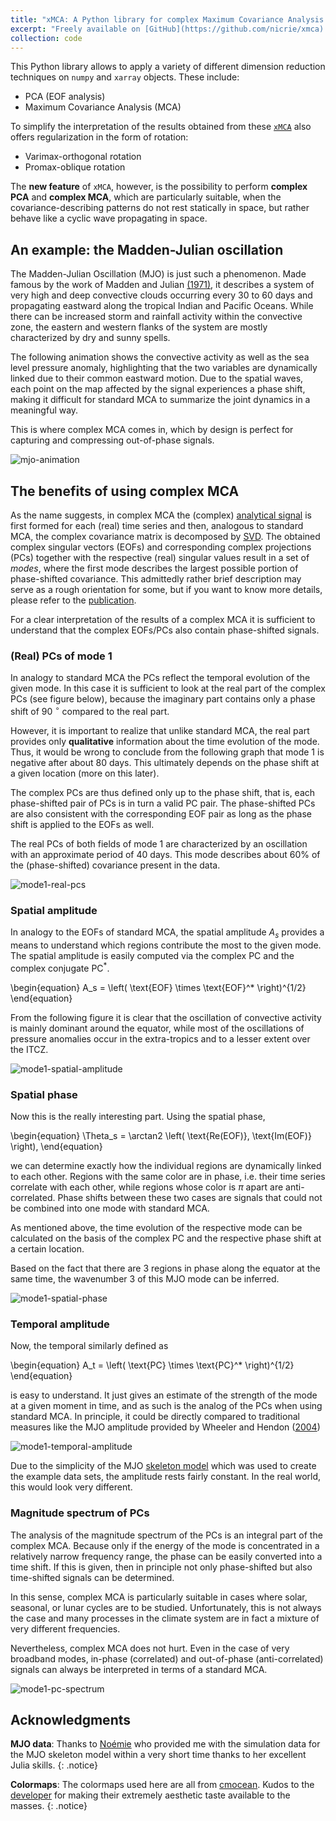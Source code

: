 ```yaml
---
title: "xMCA: A Python library for complex Maximum Covariance Analysis in Xarray"
excerpt: "Freely available on [GitHub](https://github.com/nicrie/xmca). <br/><img src='/images/xmca/mjo.gif'>"
collection: code
---
```


This Python library allows to apply a variety of different dimension reduction techniques on `numpy` and `xarray` objects. These include:

- PCA (EOF analysis)
- Maximum Covariance Analysis (MCA)

To simplify the interpretation of the results obtained from these [`xMCA`][xmca] also offers regularization in the form of rotation:

- Varimax-orthogonal rotation
- Promax-oblique rotation


The <b>new feature</b> of `xMCA`, however, is the possibility to perform **<b>complex PCA</b>** and
<b>**complex MCA**</b>, which are particularly suitable, when the covariance-describing patterns do not rest statically in space, but rather behave like a cyclic wave propagating in space.

## An example: the Madden-Julian oscillation
The Madden-Julian Oscillation (MJO) is just such a phenomenon. Made famous by the work of Madden and Julian [(1971)][mjo-1971], it describes a system of very high and deep convective clouds occurring every 30 to 60 days and propagating eastward along the tropical Indian and Pacific Oceans. While there can be increased storm and rainfall activity within the convective zone, the eastern and western flanks of the system are mostly characterized by dry and sunny spells.

The following animation shows the convective activity as well as the sea level pressure anomaly, highlighting that the two variables are dynamically linked due to their common eastward motion. Due to the spatial waves, each point on the map affected by the signal experiences a phase shift, making it difficult for standard MCA to summarize the joint dynamics in a meaningful way.

This is where complex MCA comes in, which by design is perfect for capturing and compressing out-of-phase signals.

![mjo-animation](/images/xmca/mjo.gif)

## The benefits of using complex MCA

As the name suggests, in complex MCA the (complex) [analytical signal][analytical-signal] is first formed for each (real) time series and then, analogous to standard MCA, the complex covariance matrix is decomposed by [SVD][svd]. The obtained complex singular vectors (EOFs) and corresponding complex projections (PCs) together with the respective (real) singular values result in a set of <var>modes</var>, where the first mode describes the largest possible portion of phase-shifted covariance. This admittedly rather brief description may serve as a rough orientation for some, but if you want to know more details, please refer to the [publication][rieger21].

For a clear interpretation of the results of a complex MCA it is sufficient to understand that the complex EOFs/PCs also contain phase-shifted signals.


### (Real) PCs of mode 1

In analogy to standard MCA the PCs reflect the temporal evolution of the given mode. In this case it is sufficient to look at the real part of the complex PCs (see figure below), because the imaginary part contains only a phase shift of 90 $^{\circ}$ compared to the real part.

However, it is important to realize that unlike standard MCA, the real part provides only <b>qualitative</b> information about the time evolution of the mode. Thus, it would be wrong to conclude from the following graph that mode 1 is negative after about 80 days. This ultimately depends on the phase shift at a given location (more on this later).

The complex PCs are thus defined only up to the phase shift, that is, each phase-shifted pair of PCs is in turn a valid PC pair. The phase-shifted PCs are also consistent with the corresponding EOF pair as long as the phase shift is applied to the EOFs as well.

The real PCs of both fields of mode 1 are characterized by an oscillation with an approximate period of 40 days. This mode describes about $60\%$ of the (phase-shifted) covariance present in the data.

![mode1-real-pcs](/images/xmca/mode1-real-pcs.jpg)

### Spatial amplitude
In analogy to the EOFs of standard MCA, the spatial amplitude $A_s$ provides a means to understand which regions contribute the most to the given mode. The spatial amplitude is easily computed via the complex $\text{PC}$ and the complex conjugate $\text{PC}^*$.

\begin{equation}
A_s = \left( \text{EOF} \times \text{EOF}^* \right)^{1/2}
\end{equation}

From the following figure it is clear that the oscillation of convective activity is mainly dominant around the equator, while most of the oscillations of pressure anomalies occur in the extra-tropics and to a lesser extent over the ITCZ.

![mode1-spatial-amplitude](/images/xmca/mode1-spatial-amplitude.jpg)

### Spatial phase
Now this is the really interesting part. Using the spatial phase,

\begin{equation}
\Theta_s = \arctan2 \left( \text{Re(EOF)}, \text{Im(EOF)} \right),
\end{equation}

we can determine exactly how the individual regions are dynamically linked to each other. Regions with the same color are in phase, i.e. their time series correlate with each other, while regions whose color is $\pi$ apart are anti-correlated. Phase shifts between these two cases are signals that could not be combined into one mode with standard MCA.

As mentioned above, the time evolution of the respective mode can be calculated on the basis of the complex PC and the respective phase shift at a certain location.

Based on the fact that there are 3 regions in phase along the equator at the same time, the wavenumber 3 of this MJO mode can be inferred.


![mode1-spatial-phase](/images/xmca/mode1-spatial-phase.jpg)

### Temporal amplitude
Now, the temporal similarly defined as

\begin{equation}
A_t = \left( \text{PC} \times \text{PC}^* \right)^{1/2}
\end{equation}

is easy to understand. It just gives an estimate of the strength of the mode at a given moment in time, and as such is the analog of the PCs when using standard MCA. In principle, it could be directly compared to traditional measures like the MJO amplitude provided by Wheeler and Hendon ([2004][wh04])

![mode1-temporal-amplitude](/images/xmca/mode1-temporal-amplitde.jpg)

Due to the simplicity of the MJO [skeleton model][mjo-skeleton] which was used to create the example data sets, the amplitude rests fairly constant. In the real world, this would look very different.

### Magnitude spectrum of PCs
The analysis of the magnitude spectrum of the PCs is an integral part of the complex MCA. Because only if the energy of the mode is concentrated in a relatively narrow frequency range, the phase can be easily converted into a time shift. If this is given, then in principle not only phase-shifted but also time-shifted signals can be determined.

In this sense, complex MCA is particularly suitable in cases where solar, seasonal, or lunar cycles are to be studied. Unfortunately, this is not always the case and many processes in the climate system are in fact a mixture of very different frequencies.

Nevertheless, complex MCA does not hurt. Even in the case of very broadband modes, in-phase (correlated) and out-of-phase (anti-correlated) signals can always be interpreted in terms of a standard MCA.


![mode1-pc-spectrum](/images/xmca/mode1-pc-spectrum.jpg)

## Acknowledgments

<b>MJO data</b>: Thanks to [Noémie](https://twitter.com/NoemieEhstand) who provided me with the simulation data for the MJO skeleton model within a very short time thanks to her excellent Julia skills.
{: .notice}

<b>Colormaps</b>: The colormaps used here are all from [cmocean][cmocean]. Kudos to the [developer](https://twitter.com/thyngkm) for making their extremely aesthetic taste available to the masses.
{: .notice}


[rieger21]: https://doi.org/10.1175/JCLI-D-21-0244.1

[xmca]: https://github.com/nicrie/xmca

[cmocean]: https://matplotlib.org/cmocean/

[wh04]: https://journals.ametsoc.org/view/journals/mwre/132/8/1520-0493_2004_132_1917_aarmmi_2.0.co_2.xml?tab_body=fulltext-display

[mjo-skeleton]: https://www.pnas.org/content/106/21/8417

[svd]: https://en.wikipedia.org/wiki/Singular_value_decomposition

[mjo-1971]: https://www.doi.org/10.1175/1520-0469(1971)028%3C0702:DOADOI%3E2.0.CO;2

[analytical-signal]: https://en.wikipedia.org/wiki/Analytic_signal
